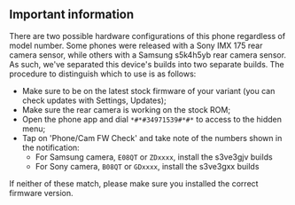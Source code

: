 ## Important information

There are two possible hardware configurations of this phone regardless of model number.
Some phones were released with a Sony IMX 175 rear camera sensor, while others with a Samsung s5k4h5yb rear camera sensor.
As such, we've separated this device's builds into two separate builds.
The procedure to distinguish which to use is as follows:

* Make sure to be on the latest stock firmware of your variant (you can check updates with Settings, Updates);
* Make sure the rear camera is working on the stock ROM;
* Open the phone app and dial `*#*#34971539#*#*` to access to the hidden menu;
* Tap on 'Phone/Cam FW Check' and take note of the numbers shown in the notification:
	* For Samsung camera, `E08QT` or `ZDxxxx`, install the s3ve3gjv builds
	* For Sony camera, `B08QT` or `GDxxxx`, install the s3ve3gxx builds

If neither of these match, please make sure you installed the correct firmware version.
